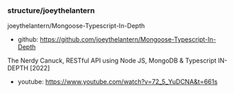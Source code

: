 ### structure/joeythelantern
joeythelantern/Mongoose-Typescript-In-Depth
- github: https://github.com/joeythelantern/Mongoose-Typescript-In-Depth

The Nerdy Canuck, RESTful API using Node JS, MongoDB & Typescript IN-DEPTH [2022]
- youtube: https://www.youtube.com/watch?v=72_5_YuDCNA&t=661s
